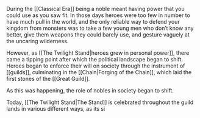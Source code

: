 During the [[Classical Era]] being a noble meant having power that you could use as you saw fit. In those days heroes were too few in number to have much pull in the world, and the only reliable way to defend your kingdom from monsters was to take a few young men who don’t know any better, give them weapons they could barely use, and gesture vaguely at the uncaring wilderness. 



However, as [[The Twilight Stand|heroes grew in personal power]], there came a tipping point after which the political landscape began to shift. Heroes began to enforce their will on society through the instrument of [[guilds]], culminating in the [[Chain|Forging of the Chain]], which laid the first stones of the [[Great Guild]].

As this was happening, the role of nobles in society began to shift. 

Today, [[The Twilight Stand|The Stand]] is celebrated throughout the guild lands in various different ways, as its si